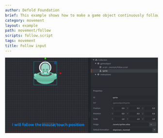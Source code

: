 ```yaml
---
author: Defold Foundation
brief: This example shows how to make a game object continuously follow the mouse.
category: movement
layout: example
path: movement/follow
scripts: follow.script
tags: movement
title: Follow input
---
```


![follow](follow.png)
